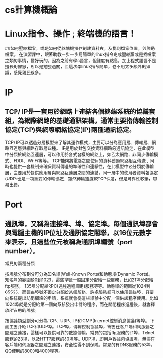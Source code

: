 # cs計算機概論
# Linux指令、操作 ; 終端機的語言！
##如何壓縮檔案，或是如何從終端機操作創建資料夾，及找到檔案位置，與移動檔案。
在演習課中，跟著助教一步一步用簡單的linux指令完成壓縮黨或是找檔案之類的事情，蠻好玩的，因為之前有學c語言，但難度有點高，加上程式語言不是擅長的像怒，所以是勉強過關，但這次學linux指令簡單，也不用太多額外的知識，感覺親民很多。
# IP
## TCP/ IP是一套用於網路上連結各個終端系統的協議套組，為網際網路的基礎通訊架構，通常主要指傳輸控制協定(TCP)與網際網絡協定(IP)兩種通訊協定。
TCP/ IP可以透過分層模型來了解其運作模式，主要可以分為應用層、傳輸層、網路互連層與網路存取層四種。
IP是用於封包交換資料網路的通訊協定，在此模型中分類於網路互連層，可以作用於各式各樣的網路上，如乙太網路、非同步傳輸模式、FDDI、Wi-Fi等等。
TCP能夠將電腦之間使用的資料透過網路相互傳送﹐同時也提供一套機制來確保資料傳送的準確性和連續性，在此模型中它分類於傳輸層，主要用於提供應用層與網路互連層之間的連結，同一層中的使用者資料報協定(UDP)也是一項重要的傳輸協定，雖然傳輸速度較TCP快速，但是可靠性較低，容易出錯。
# Port
## 通訊埠，又稱為連接埠、埠、協定埠。每個通訊埠都會與電腦主機的IP位址及通訊協定關聯，以16位元數字來表示，且這些位元被稱為通訊埠編號（port number）。
常見的兩種分類

按埠號分布劃分可分為知名埠(Well-Known Ports)和動態埠(Dynamic Ports)。
    知名埠的範圍從0到1023，這些埠號一般固定分配給一些服務，比如21埠分配給ftp服務， 135埠分配給RPC(遠程過程調用)服務等等。動態埠的範圍從1024到65535，而這些埠號不固定分配給某個服務，許多服務都可以使用這些埠，只要向系統提出訪問網絡的申請，系統就會從這些埠號中分配一個供該程序使用。比如1024埠就是分配給第一個向系統發出申請的程序，而在關閉程序進程後，就會釋放所占用的埠號。

按協議類型劃分可分為TCP、UDP、IP和ICMP(Internet控制消息協議)等埠。
    下面主要介紹TCP和UDP埠。TCP埠，傳輸控制協議埠，需要在客戶端和伺服器之間建立連接，這樣可以提供可靠的數據傳輸。常見的包括ftp服務的21埠，Telnet服務的23埠，以及HTTP服務的80埠等。UDP埠，即用戶數據包協議埠，無需在客戶端和伺服器之間建立連接，安全性得不到保障。常見的有DNS服務的53埠，QQ使用的8000和4000埠等。
